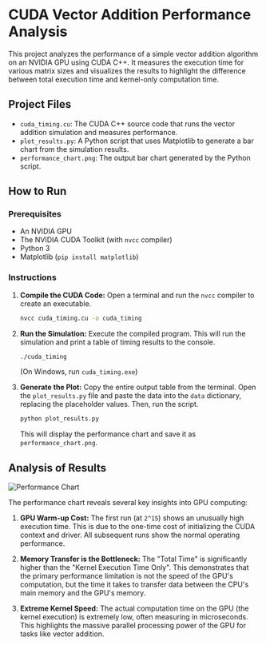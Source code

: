# CUDA Vector Addition Performance Analysis

This project analyzes the performance of a simple vector addition algorithm on an NVIDIA GPU using CUDA C++. It measures the execution time for various matrix sizes and visualizes the results to highlight the difference between total execution time and kernel-only computation time.

## Project Files
- `cuda_timing.cu`: The CUDA C++ source code that runs the vector addition simulation and measures performance.
- `plot_results.py`: A Python script that uses Matplotlib to generate a bar chart from the simulation results.
- `performance_chart.png`: The output bar chart generated by the Python script.

## How to Run

### Prerequisites
- An NVIDIA GPU
- The NVIDIA CUDA Toolkit (with `nvcc` compiler)
- Python 3
- Matplotlib (`pip install matplotlib`)

### Instructions

1.  **Compile the CUDA Code:**
    Open a terminal and run the `nvcc` compiler to create an executable.
    ```bash
    nvcc cuda_timing.cu -o cuda_timing
    ```

2.  **Run the Simulation:**
    Execute the compiled program. This will run the simulation and print a table of timing results to the console.
    ```bash
    ./cuda_timing
    ```
    (On Windows, run `cuda_timing.exe`)

3.  **Generate the Plot:**
    Copy the entire output table from the terminal. Open the `plot_results.py` file and paste the data into the `data` dictionary, replacing the placeholder values. Then, run the script.
    ```bash
    python plot_results.py
    ```
    This will display the performance chart and save it as `performance_chart.png`.

## Analysis of Results

![Performance Chart](performance_chart.png)

The performance chart reveals several key insights into GPU computing:

1.  **GPU Warm-up Cost:** The first run (at `2^15`) shows an unusually high execution time. This is due to the one-time cost of initializing the CUDA context and driver. All subsequent runs show the normal operating performance.

2.  **Memory Transfer is the Bottleneck:** The "Total Time" is significantly higher than the "Kernel Execution Time Only". This demonstrates that the primary performance limitation is not the speed of the GPU's computation, but the time it takes to transfer data between the CPU's main memory and the GPU's memory.

3.  **Extreme Kernel Speed:** The actual computation time on the GPU (the kernel execution) is extremely low, often measuring in microseconds. This highlights the massive parallel processing power of the GPU for tasks like vector addition.